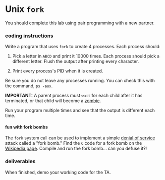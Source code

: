 # Unix `fork`
 
You should complete this lab using pair programming with a new partner.

### coding instructions

Write a program that uses `fork` to create 4 processes.  Each process should:

1.  Pick a letter in `ABCD` and print it 10000 times.  Each process should pick a different letter.  Flush the output after printing every character.

2.  Print every process's PID when it is created.

Be sure you do not leave any processes running.  You can check this with the command, `ps -aux`. 

**IMPORTANT:** A parent process must `wait` for each child after it has terminated, or that child will become a [zombie](https://en.wikipedia.org/wiki/Zombie_process).

Run your program multiple times and see that the output is different each time.

#### fun with fork bombs

The `fork` system call can be used to implement a simple [denial of service](https://en.wikipedia.org/wiki/Denial-of-service_attack) attack called a "fork bomb."  Find the `C` code for a fork bomb on the [Wikipedia page](https://en.wikipedia.org/wiki/Fork_bomb).  Compile and run the fork bomb... can you defuse it?!

### deliverables

When finished, demo your working code for the TA.  

